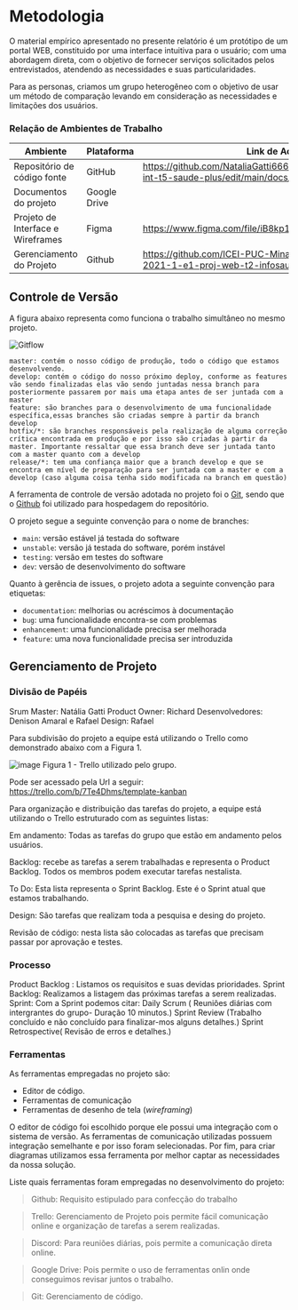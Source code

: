 
# Metodologia

O material empírico apresentado no presente relatório é um protótipo de um portal WEB, constituido por uma interface intuitiva para o usuário; com uma abordagem direta, com o objetivo de fornecer serviços solicitados pelos entrevistados, atendendo as necessidades e suas particularidades.

Para as personas, criamos um grupo heterogêneo com o objetivo de usar um método de comparação levando em consideração as necessidades e limitações dos usuários.


### Relação de Ambientes de Trabalho

	
| Ambiente |  Plataforma  |Link de Acesso|
| ------------------- | ------------------- | ------------- |
|  Repositório de código fonte |  GitHub | https://github.com/NataliaGatti666/pmv-ads-2021-2-e2-proj-int-t5-saude-plus/edit/main/docs/03-Metodologia.md |
|  Documentos do projeto |  	Google Drive |
|  Projeto de Interface e  Wireframes| Figma| https://www.figma.com/file/iB8kp1jwRoVshgRvkr4t7l/Saude.Plus|
|  Gerenciamento do Projeto|	Github|	https://github.com/ICEI-PUC-Minas-PMV-ADS/pmv-ads-2021-1-e1-proj-web-t2-infosaude/projects/1 |


## Controle de Versão

A figura abaixo representa como funciona o trabalho simultâneo no mesmo projeto.

![Gitflow](https://user-images.githubusercontent.com/83511889/135725277-6c9cb10c-91ca-4195-afdd-011ccebc03e7.png)


    master: contém o nosso código de produção, todo o código que estamos desenvolvendo.
    develop: contém o código do nosso próximo deploy, conforme as features vão sendo finalizadas elas vão sendo juntadas nessa branch para posteriormente passarem por mais uma etapa antes de ser juntada com a master
    feature: são branches para o desenvolvimento de uma funcionalidade específica,essas branches são criadas sempre à partir da branch develop
    hotfix/*: são branches responsáveis pela realização de alguma correção crítica encontrada em produção e por isso são criadas à partir da master. Importante ressaltar que essa branch deve ser juntada tanto com a master quanto com a develop
    release/*: tem uma confiança maior que a branch develop e que se encontra em nível de preparação para ser juntada com a master e com a develop (caso alguma coisa tenha sido modificada na branch em questão)

A ferramenta de controle de versão adotada no projeto foi o
[Git](https://git-scm.com/), sendo que o [Github](https://github.com)
foi utilizado para hospedagem do repositório.

O projeto segue a seguinte convenção para o nome de branches:

- `main`: versão estável já testada do software
- `unstable`: versão já testada do software, porém instável
- `testing`: versão em testes do software
- `dev`: versão de desenvolvimento do software

Quanto à gerência de issues, o projeto adota a seguinte convenção para
etiquetas:

- `documentation`: melhorias ou acréscimos à documentação
- `bug`: uma funcionalidade encontra-se com problemas
- `enhancement`: uma funcionalidade precisa ser melhorada
- `feature`: uma nova funcionalidade precisa ser introduzida


## Gerenciamento de Projeto

### Divisão de Papéis
Srum Master: Natália Gatti
Product Owner: Richard
Desenvolvedores: Denison Amaral e Rafael 
Design: Rafael 

Para subdivisão do projeto a equipe está utilizando o Trello como demonstrado abaixo com a Figura 1.

![image](https://user-images.githubusercontent.com/83511889/135701413-d575d147-0d60-48a6-a1ec-e2ce20081cde.png)
Figura 1 - Trello utilizado pelo grupo.

Pode ser acessado pela Url a seguir: https://trello.com/b/7Te4Dhms/template-kanban

Para organização e distribuição das tarefas do projeto, a equipe está utilizando o Trello estruturado com as seguintes listas:

Em andamento: Todas as tarefas do grupo que estão em andamento pelos usuários.

Backlog: recebe as tarefas a serem trabalhadas e representa o Product Backlog. Todos os membros podem executar tarefas nestalista.

To Do: Esta lista representa o Sprint Backlog. Este é o Sprint atual que estamos trabalhando.

Design: São tarefas que realizam toda a pesquisa e desing do projeto.

Revisão de código: nesta lista são colocadas as tarefas que precisam passar por aprovação e testes.

### Processo
Product Backlog : Listamos os requisitos e suas devidas prioridades.
Sprint Backlog: Realizamos a listagem das próximas tarefas a serem realizadas.
Sprint: Com a Sprint podemos citar:
Daily Scrum ( Reuniões diárias com intergrantes do grupo- Duração 10 minutos.)
Sprint Review (Trabalho concluído e não concluído para finalizar-mos alguns detalhes.)
Sprint Retrospective( Revisão de erros e detalhes.)




### Ferramentas

As ferramentas empregadas no projeto são:

- Editor de código.
- Ferramentas de comunicação
- Ferramentas de desenho de tela (_wireframing_)

O editor de código foi escolhido porque ele possui uma integração com o
sistema de versão. As ferramentas de comunicação utilizadas possuem
integração semelhante e por isso foram selecionadas. Por fim, para criar
diagramas utilizamos essa ferramenta por melhor captar as
necessidades da nossa solução.

Liste quais ferramentas foram empregadas no desenvolvimento do projeto:
 
> Github: Requisito estipulado para confecção do trabalho

> Trello: Gerenciamento de Projeto pois permite fácil comunicação online e organização de tarefas a serem realizadas.

> Discord: Para reuniões diárias, pois permite a comunicação direta online.

> Google Drive: Pois permite o uso de ferramentas onlin onde conseguimos revisar juntos o trabalho.

> Git: Gerenciamento de código.
